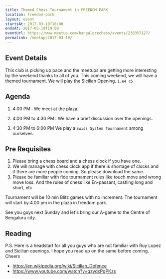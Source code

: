 ```yaml
---
title: Themed Chess Tournament in FREEDOM PARK
location: freedom-park
layout: event
startsAt: 2017-03-19T16:00
endsAt: 2017-03-19T19:00
eventUrl: https://www.meetup.com/bangalorechess/events/238357127/
permalink: /meetup/2017-03-19/
---
```

## Event Details

This club is picking up pace and the meetups are getting more interesting by the weekend thanks to all of you. This coming weekend, we will have a themed tournament. We will play the Sicilian Opening. `1.e4 c5`

## Agenda
1. 4:00 PM : We meet at the plaza.

2. 4:00 PM to 4:30 PM : We have a brief discussion over the openings.

3. 4:30 PM to 6:00 PM We play a `Swiss System Tournament` among ourselves.

## Pre Requisites
1. Please bring a chess board and a chess clock if you have one.
2. We will manage with chess clock app if there is shortage of clocks and if there are more people coming. So please download the same.
3. Please be familiar with fide tournament rules like touch move and wrong move loss. And the rules of chess like En-passant, castling long and short, etc

Tournament will be 10 min Blitz games with no increment. The tournament will start by 4.00 pm in the plaza in freedom park.

See you guys next Sunday and let's bring our A-game to the Centre of Bengaluru city.

## Reading

P.S. Here is a headstart for all you guys who are not familiar with Ruy Lopez and Sicilian openings. I hope you read up on the same before coming. Cheers

- <https://en.wikipedia.org/wiki/Sicilian_Defence>
- <https://www.youtube.com/watch?v=qzydxPgPKzs>
